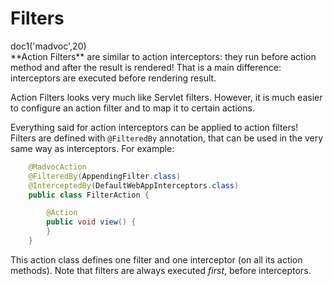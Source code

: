 # Filters

<div class="doc1"><js>doc1('madvoc',20)</js></div>
**Action Filters** are similar to action interceptors: they run before action
method and after the result is rendered! That is a main difference:
interceptors are executed before rendering result.

Action Filters looks very much like Servlet filters. However, it is much easier
to configure an action filter and to map it to certain actions.

Everything said for action interceptors can be applied to action filters!
Filters are defined with `@FilteredBy` annotation, that can be used
in the very same way as interceptors. For example:

~~~~~ java
    @MadvocAction
    @FilteredBy(AppendingFilter.class)
    @InterceptedBy(DefaultWebAppInterceptors.class)
    public class FilterAction {

        @Action
        public void view() {
        }
    }
~~~~~

This action class defines one filter and one interceptor (on all its action
methods). Note that filters are always executed _first_, before interceptors.